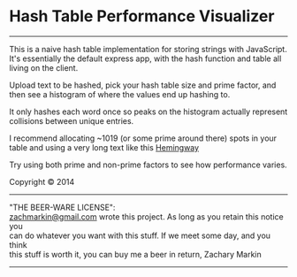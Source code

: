 # Hash Table Performance Visualizer
------------------------------------

This is a naive hash table implementation for storing strings with JavaScript. It's essentially the default express app, with the
hash function and table all living on the client.

Upload text to be hashed, pick your hash table size and prime factor, and then see a histogram of where the values end up hashing to.

It only hashes each word once so peaks on the histogram actually represent collisions between unique entries.

I recommend allocating ~1019 (or some prime around there) spots in your table and using a very long text like this <a href="https://archive.org/stream/firstfortyninest030256mbp/firstfortyninest030256mbp_djvu.txt">Hemingway</a>

Try using both prime and non-prime factors to see how performance varies.

Copyright © 2014


-----------------------------------------------------------------------------------


"THE BEER-WARE LICENSE":                                                          
<zachmarkin@gmail.com> wrote this project. As long as you retain this notice you  
can do whatever you want with this stuff. If we meet some day, and you think      
this stuff is worth it, you can buy me a beer in return, Zachary Markin 


-----------------------------------------------------------------------------------
